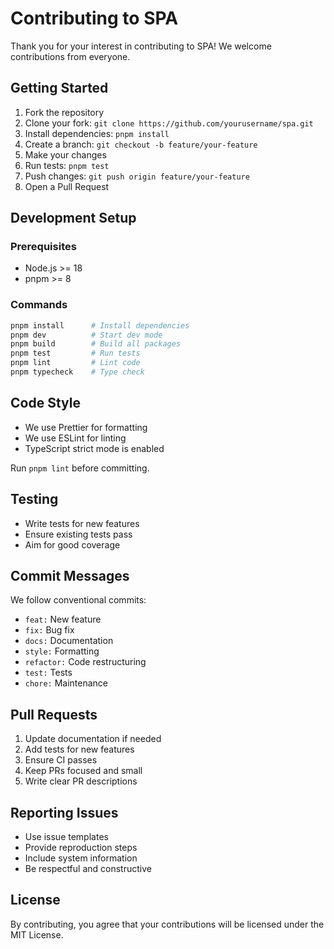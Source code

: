 # Contributing to SPA

Thank you for your interest in contributing to SPA! We welcome contributions from everyone.

## Getting Started

1. Fork the repository
2. Clone your fork: `git clone https://github.com/yourusername/spa.git`
3. Install dependencies: `pnpm install`
4. Create a branch: `git checkout -b feature/your-feature`
5. Make your changes
6. Run tests: `pnpm test`
7. Push changes: `git push origin feature/your-feature`
8. Open a Pull Request

## Development Setup

### Prerequisites

- Node.js >= 18
- pnpm >= 8

### Commands

```bash
pnpm install      # Install dependencies
pnpm dev          # Start dev mode
pnpm build        # Build all packages
pnpm test         # Run tests
pnpm lint         # Lint code
pnpm typecheck    # Type check
```

## Code Style

- We use Prettier for formatting
- We use ESLint for linting
- TypeScript strict mode is enabled

Run `pnpm lint` before committing.

## Testing

- Write tests for new features
- Ensure existing tests pass
- Aim for good coverage

## Commit Messages

We follow conventional commits:

- `feat:` New feature
- `fix:` Bug fix
- `docs:` Documentation
- `style:` Formatting
- `refactor:` Code restructuring
- `test:` Tests
- `chore:` Maintenance

## Pull Requests

1. Update documentation if needed
2. Add tests for new features
3. Ensure CI passes
4. Keep PRs focused and small
5. Write clear PR descriptions

## Reporting Issues

- Use issue templates
- Provide reproduction steps
- Include system information
- Be respectful and constructive

## License

By contributing, you agree that your contributions will be licensed under the MIT License.